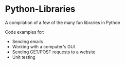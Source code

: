 # Python-Libraries
A compilation of a few of the many fun libraries in Python

Code examples for:
- Sending emails
- Working with a computer's GUI
- Sending GET/POST requests to a website
- Unit testing
